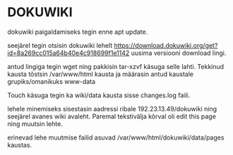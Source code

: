 # DOKUWIKI

dokuwiki paigaldamiseks tegin enne apt update.

seejärel tegin otsisin dokuwiki lehelt https://download.dokuwiki.org/get?id=8a269cc015a64b40e4c918699f1e1142 uusima versiooni download lingi.

antud lingiga tegin wget ning pakkisin tar-xzvf käsuga selle lahti.
Tekkinud kausta tõstsin /var/www/html kausta ja määrasin antud kaustale grupiks/omanikuks www-data

Touch käsuga tegin ka wiki/data kausta sisse changes.log faili.

lehele minemiseks sisestasin aadressi ribale 192.23.13.49/dokuwiki ning seejärel avanes wiki avaleht. Paremal tekstivälja kõrval oli edit this page ning muutsin lehte.

erinevad lehe muutmise failid asuvad /var/www/html/dokuwiki/data/pages kaustas.
